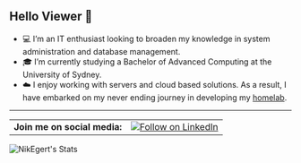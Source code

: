 ## Hello Viewer 👋

- 💻 I’m an IT enthusiast looking to broaden my knowledge in system administration and database management.
- 🎓 I’m currently studying a Bachelor of Advanced Computing at the University of Sydney.
- ☁️ I enjoy working with servers and cloud based solutions. As a result, I have embarked on my never ending journey in developing my [homelab](https://github.com/NikEgert/HomeLab).

---

<table>
  <tr>
    <td><strong>Join me on social media:</strong></td>
    <td><a href="https://www.linkedin.com/in/nikita-egert-3795b61b2/"><img src="https://img.shields.io/badge/Linkedin-Nikita_Egert-blue
    " alt="Follow on LinkedIn"/></a></td>
  </tr>
</table>

![NikEgert's Stats](https://github-readme-stats.vercel.app/api?username=NikEgert&theme=highcontrast&show_icons=true&hide_border=true&count_private=true)

